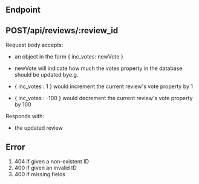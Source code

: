 ## Endpoint
## POST/api/reviews/:review_id

Request body accepts:

- an object in the form { inc_votes: newVote }

- newVote will indicate how much the votes property in the database should be updated bye.g.

- { inc_votes : 1 } would increment the current review's vote property by 1

- { inc_votes : -100 } would decrement the current review's vote property by 100

Responds with:

 - the updated review

## Error
1. 404 if given a non-existent ID
2. 400 if given an invalid ID
3. 400 if missing fields